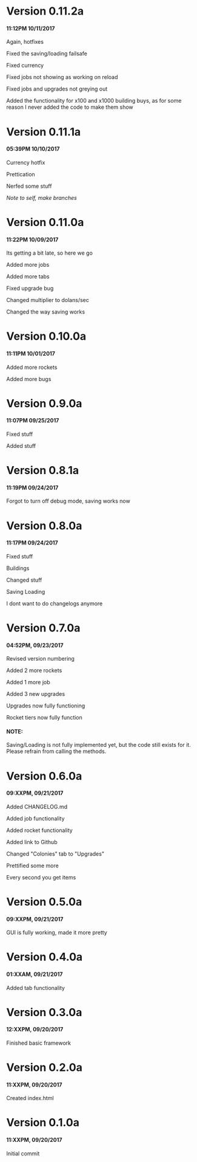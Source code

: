 # Version 0.11.2a
#### 11:12PM 10/11/2017
Again, hotfixes

Fixed the saving/loading failsafe

Fixed currency

Fixed jobs not showing as working on reload

Fixed jobs and upgrades not greying out

Added the functionality for x100 and x1000 building buys, as for some reason I never added the code to make them show

# Version 0.11.1a
#### 05:39PM 10/10/2017
Currency hotfix

Prettication

Nerfed some stuff

_Note to self, make branches_

# Version 0.11.0a
#### 11:22PM 10/09/2017
Its getting a bit late, so here we go

Added more jobs

Added more tabs

Fixed upgrade bug

Changed multiplier to dolans/sec

Changed the way saving works

# Version 0.10.0a
#### 11:11PM 10/01/2017
Added more rockets

Added more bugs

# Version 0.9.0a
#### 11:07PM 09/25/2017
Fixed stuff

Added stuff

# Version 0.8.1a
#### 11:19PM 09/24/2017
Forgot to turn off debug mode, saving works now

# Version 0.8.0a
#### 11:17PM 09/24/2017
Fixed stuff

Buildings

Changed stuff

Saving Loading

I dont want to do changelogs anymore

# Version 0.7.0a
#### 04:52PM, 09/23/2017
Revised version numbering

Added 2 more rockets

Added 1 more job

Added 3 new upgrades

Upgrades now fully functioning

Rocket tiers now fully function

#### NOTE:
Saving/Loading is not fully implemented yet, but the code still exists for it.
Please refrain from calling the methods.


# Version 0.6.0a
#### 09:XXPM, 09/21/2017
Added CHANGELOG.md

Added job functionality

Added rocket functionality

Added link to Github

Changed "Colonies" tab to "Upgrades"

Prettified some more

Every second you get items


# Version 0.5.0a
#### 09:XXPM, 09/21/2017
GUI is fully working, made it more pretty


# Version 0.4.0a
#### 01:XXAM, 09/21/2017
Added tab functionality


# Version 0.3.0a
#### 12:XXPM, 09/20/2017
Finished basic framework


# Version 0.2.0a
#### 11:XXPM, 09/20/2017
Created index.html


# Version 0.1.0a
#### 11:XXPM, 09/20/2017
Initial commit
